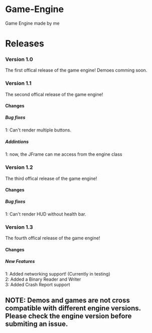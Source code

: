# Game-Engine
Game Engine made by me

# Releases
### Version 1.0
The first offical release of the game engine!
Demoes comming soon.

### Version 1.1
The second offical release of the game engine!
#### Changes
##### Bug fixes
1: Can't render multiple buttons.

##### Addintions
1: now, the JFrame can me access from the engine class

### Version 1.2
The third offical release of the game engine!
#### Changes
##### Bug fixes
1: Can't render HUD without health bar.

### Version 1.3
The fourth offical release of the game engine!
#### Changes
##### New Features
1: Added networking support! (Currently in testing)<br>
2: Added a Binary Reader and Writer<br>
3: Added Crash Report support

## NOTE: Demos and games are not cross compatible with different engine versions. Please check the engine version before submiting an issue.
